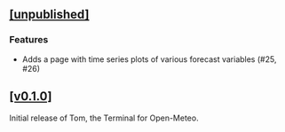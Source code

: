 ## [[unpublished]](https://github.com/mlange-42/tom/compare/v0.1.0...main)

### Features

* Adds a page with time series plots of various forecast variables (#25, #26)

## [[v0.1.0]](https://github.com/mlange-42/tom/commits/v0.1.0/)

Initial release of Tom, the Terminal for Open-Meteo.

